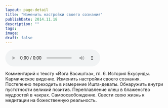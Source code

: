 ```yaml
---
layout: page-detail
title: "Изменить настройки своего сознания"
publishDate: 2014.11.18
description: ""
tags:
image:
draft: false
---
```


<audio title="2014.11.18 - Изменить настройки своего сознания.mp3" src="/upload/iblock/d59/d593d8e8f960921fb81c97e10b9b426a.mp3" controls=""></audio>

 Комментарий к тексту «Йога Васиштха», гл. 6\. История Бхусунды. Кармическое видение. Изменить настройки своего сознания. Постепенно переходить в измерение Ишта-деваты. Обнаружить внутри пустотности великий позитив. Переплавление клеш в блаженство мудростей в чакрах. Самоосвобождение. Свести свою жизнь к медитации на божественную реальность. 

  
